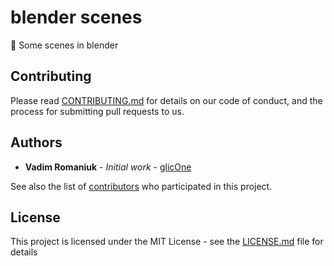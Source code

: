 # blender scenes
:name_badge: Some scenes in blender

## Contributing

Please read [CONTRIBUTING.md](CONTRIBUTING.md) for details on our code of conduct, and the process for submitting pull requests to us.

## Authors

* **Vadim Romaniuk** - *Initial work* - [glicOne](https://github.com/RomaniukVadim)

See also the list of [contributors](https://github.com/RomaniukVadim/blender_scenes/contributors) who participated in this project.

## License

This project is licensed under the MIT License - see the [LICENSE.md](LICENSE.md) file for details
